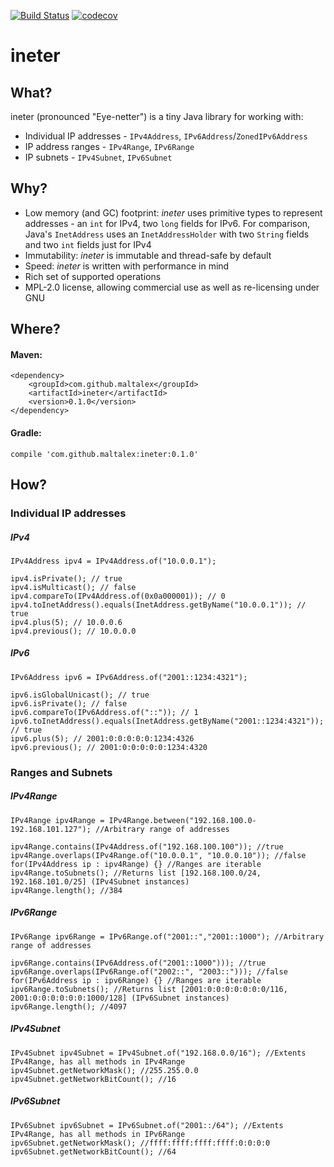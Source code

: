 [![Build Status](https://travis-ci.org/maltalex/ineter.svg?branch=master)](https://travis-ci.org/maltalex/ineter)
[![codecov](https://codecov.io/gh/maltalex/ineter/branch/master/graph/badge.svg)](https://codecov.io/gh/maltalex/ineter)

# ineter

## What?

ineter (pronounced "Eye-netter") is a tiny Java library for working with:
- Individual IP addresses - `IPv4Address`, `IPv6Address`/`ZonedIPv6Address`
- IP address ranges - `IPv4Range`, `IPv6Range`
- IP subnets - `IPv4Subnet`, `IPv6Subnet`

## Why?

- Low memory (and GC) footprint: *ineter* uses primitive types to represent addresses - an `int` for IPv4, two `long` fields for IPv6. For comparison, Java's `InetAddress` uses an `InetAddressHolder` with two `String` fields and two `int` fields just for IPv4
- Immutability: *ineter* is immutable and thread-safe by default
- Speed: *ineter* is written with performance in mind
- Rich set of supported operations
- MPL-2.0 license, allowing commercial use as well as re-licensing under GNU

## Where?
	
#### Maven:

	<dependency>
    	<groupId>com.github.maltalex</groupId>
    	<artifactId>ineter</artifactId>
    	<version>0.1.0</version>
	</dependency>

#### Gradle:

	compile 'com.github.maltalex:ineter:0.1.0'

## How?

### Individual IP addresses

##### IPv4

	IPv4Address ipv4 = IPv4Address.of("10.0.0.1");

	ipv4.isPrivate(); // true
	ipv4.isMulticast(); // false
	ipv4.compareTo(IPv4Address.of(0x0a000001)); // 0
	ipv4.toInetAddress().equals(InetAddress.getByName("10.0.0.1")); // true
	ipv4.plus(5); // 10.0.0.6
	ipv4.previous(); // 10.0.0.0
	
##### IPv6

	IPv6Address ipv6 = IPv6Address.of("2001::1234:4321");

	ipv6.isGlobalUnicast(); // true
	ipv6.isPrivate(); // false
	ipv6.compareTo(IPv6Address.of("::")); // 1
	ipv6.toInetAddress().equals(InetAddress.getByName("2001::1234:4321")); // true
	ipv6.plus(5); // 2001:0:0:0:0:0:1234:4326
	ipv6.previous(); // 2001:0:0:0:0:0:1234:4320
	
### Ranges and Subnets

##### IPv4Range

	IPv4Range ipv4Range = IPv4Range.between("192.168.100.0-192.168.101.127"); //Arbitrary range of addresses
		
	ipv4Range.contains(IPv4Address.of("192.168.100.100")); //true
	ipv4Range.overlaps(IPv4Range.of("10.0.0.1", "10.0.0.10")); //false
	for(IPv4Address ip : ipv4Range) {} //Ranges are iterable
	ipv4Range.toSubnets(); //Returns list [192.168.100.0/24, 192.168.101.0/25] (IPv4Subnet instances)
	ipv4Range.length(); //384

##### IPv6Range

	IPv6Range ipv6Range = IPv6Range.of("2001::","2001::1000"); //Arbitrary range of addresses
		
	ipv6Range.contains(IPv6Address.of("2001::1000"))); //true
	ipv6Range.overlaps(IPv6Range.of("2002::", "2003::"))); //false
	for(IPv6Address ip : ipv6Range) {} //Ranges are iterable
	ipv6Range.toSubnets(); //Returns list [2001:0:0:0:0:0:0:0/116, 2001:0:0:0:0:0:0:1000/128] (IPv6Subnet instances)
	ipv6Range.length(); //4097

##### IPv4Subnet

	IPv4Subnet ipv4Subnet = IPv4Subnet.of("192.168.0.0/16"); //Extents IPv4Range, has all methods in IPv4Range
	ipv4Subnet.getNetworkMask(); //255.255.0.0
	ipv4Subnet.getNetworkBitCount(); //16
		
##### IPv6Subnet

	IPv6Subnet ipv6Subnet = IPv6Subnet.of("2001::/64"); //Extents IPv4Range, has all methods in IPv6Range
	ipv6Subnet.getNetworkMask(); //ffff:ffff:ffff:ffff:0:0:0:0
	ipv6Subnet.getNetworkBitCount(); //64

